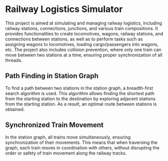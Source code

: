 # Railway Logistics Simulator
This project is aimed at simulating and managing railway logistics, including railway stations, connections, junctions, and various train compositions. It provides functionalities to create locomotives, wagons, railway stations, and connections between stations, as well as to perform tasks such as assigning wagons to locomotives, loading cargo/passengers into wagons, etc. The project also includes collision prevention, where only one train can move between two stations at a time, ensuring proper synchronization of all threads.
## Path Finding in Station Graph
To find a path between two stations in the station graph, a breadth-first search algorithm is used. This algorithm allows finding the shortest path from the starting station to the destination by exploring adjacent stations from the starting station. As a result, an optimal route between stations is obtained.
## Synchronized Train Movement
In the station graph, all trains move simultaneously, ensuring synchronization of their movements. This means that when traversing the graph, each train moves in coordination with others, without disrupting the order or safety of train movement along the railway tracks.

